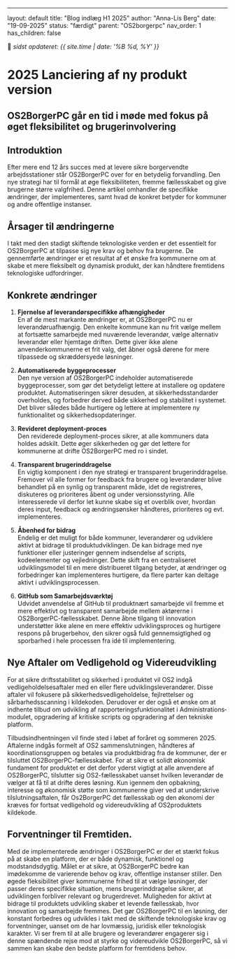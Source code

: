 ---
layout: default
title: "Blog indlæg H1 2025"
author: "Anna-Lis Berg"
date: "19-09-2025"
status: "færdigt" 
parent: "OS2borgerpc"
nav_order: 1
has_children: false

📆 _sidst opdateret: {{ site.time | date: '%B %d, %Y' }}_

# 2025 Lanciering af ny produkt version 

##  OS2BorgerPC går en tid i møde med fokus på øget fleksibilitet og brugerinvolvering

## Introduktion
Efter mere end 12 års succes med at levere sikre borgervendte arbejdsstationer står OS2BorgerPC over for en betydelig forvandling. Den nye strategi har til formål at øge fleksibiliteten, fremme fællesskabet og give brugerne større valgfrihed. Denne artikel omhandler de specifikke ændringer, der implementeres, samt hvad de konkret betyder for kommuner og andre offentlige instanser.

## Årsager til ændringerne
I takt med den stadigt skiftende teknologiske verden er det essentielt for OS2BorgerPC at tilpasse sig nye krav og behov fra brugerne. De gennemførte ændringer er et resultat af et ønske fra kommunerne om at skabe et mere fleksibelt og dynamisk produkt, der kan håndtere fremtidens teknologiske udfordringer.

## Konkrete ændringer
1. **Fjernelse af leverandørspecifikke afhængigheder**  
En af de mest markante ændringer er, at OS2BorgerPC nu er leverandøruafhængig. Den enkelte kommune kan nu frit vælge mellem at fortsætte samarbejde med nuværende leverandør, vælge alternativ leverandør eller hjemtage driften. Dette giver ikke alene anvenderkommunerne et frit valg, det åbner også dørene for mere tilpassede og skræddersyede løsninger.

2. **Automatiserede byggeprocesser**  
Den nye version af OS2BorgerPC indeholder automatiserede byggeprocesser, som gør det betydeligt lettere at installere og opdatere produktet. Automatiseringen sikrer desuden, at sikkerhedsstandarder overholdes, og forbedrer derved både sikkerhed og stabilitet i systemet. Det bliver således både hurtigere og lettere at implementere ny funktionalitet og sikkerhedsopdateringer.

3. **Revideret deployment-proces**  
Den reviderede deployment-proces sikrer, at alle kommuners data holdes adskilt. Dette øger sikkerheden og gør det lettere for kommunerne at drifte OS2BorgerPC med ro i sindet.

4. **Transparent brugerinddragelse**  
En vigtig komponent i den nye strategi er transparent brugerinddragelse. Fremover vil alle former for feedback fra brugere og leverandører blive behandlet på en synlig og transparent måde, idet de registreres, diskuteres og prioriteres åbent og under versionsstyring. Alle interesserede vil derfor let kunne skabe sig et overblik over, hvordan deres input, feedback og ændringsønsker håndteres, prioriteres og evt. implementeres.

5. **Åbenhed for bidrag**  
Endelig er det muligt for både kommuner, leverandører og udviklere aktivt at bidrage til produktudviklingen. De kan bidrage med nye funktioner eller justeringer gennem indsendelse af scripts, kodeelementer og vejledninger. Dette skift fra en centraliseret udviklingsmodel til en mere distribueret tilgang betyder, at ændringer og forbedringer kan implementeres hurtigere, da flere parter kan deltage aktivt i udviklingsprocessen.

6. **GitHub som Samarbejdsværktøj**  
Udvidet anvendelse af GitHub til produktnært samarbejde vil fremme et mere effektivt og transparent samarbejde mellem aktørerne i OS2BorgerPC-fællesskabet. Denne åbne tilgang til innovation understøtter ikke alene en mere effektiv udviklingsproces og hurtigere respons på brugerbehov, den sikrer også fuld gennemsigtighed og sporbarhed i hele processen fra idé til implementering.

## Nye Aftaler om Vedligehold og Videreudvikling
For at sikre driftsstabilitet og sikkerhed i produktet vil OS2 indgå vedligeholdelsesaftaler med en eller flere udviklingsleverandører. Disse aftaler vil fokusere på sikkerhedsvedligeholdelse, fejlrettelser og sårbarhedsscanning i kildekoden.
Derudover er der også et ønske om at indhente tilbud om udvikling af rapporteringsfunktionalitet i Administrations­modulet, opgradering af kritiske scripts og opgradering af den tekniske platform.

Tilbudsindhentningen vil finde sted i løbet af foråret og sommeren 2025. Aftalerne indgås formelt af OS2 sammenslutningen, håndteres af koordinationsgruppen og betales via produktbidrag fra de kommuner, der er tilsluttet OS2BorgerPC-fællesskabet. 
For at sikre et solidt økonomisk fundament for produktet er det derfor yderst vigtigt at alle anvendere af OS2BorgerPC, tilslutter sig OS2-fællesskabet uanset hvilken leverandør de vælger at få til at drifte deres løsning. Kun igennem den opbakning, interesse og økonomisk støtte som kommunerne giver ved at underskrive tilslutningsaftalen, får Os2BorgerPC det fællesskab og den økonomi der kræves for fortsat vedligehold og videreudvikling af OS2produktets kildekode.

## Forventninger til Fremtiden.

Med de implementerede ændringer i OS2BorgerPC er der et stærkt fokus på at skabe en platform, der er både dynamisk, funktionel og modstandsdygtig. Målet er at sikre, at OS2BorgerPC bedre kan imødekomme de varierende behov og krav, offentlige instanser stiller. Den øgede fleksibilitet giver kommunerne frihed til at vælge løsninger, der passer deres specifikke situation, mens brugerinddragelse sikrer, at udviklingen forbliver relevant og brugerdrevet. 
Muligheden for aktivt at bidrage til produktets udvikling skaber et levende fællesskab, hvor innovation og samarbejde fremmes. Det gør OS2BorgerPC til en løsning, der konstant forbedres og udvikles i takt med de skiftende teknologiske krav og forventninger, uanset om de har lovmæssig, juridisk eller teknologisk karakter. 
Vi ser frem til at alle brugere og leverandører engagerer sig i denne spændende rejse mod at styrke og videreudvikle OS2BorgerPC, så vi sammen kan skabe den bedste platform for fremtidens behov.


